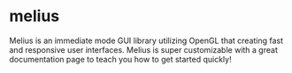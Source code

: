 # melius
 Melius is an immediate mode GUI library utilizing OpenGL that creating fast and responsive user interfaces. Melius is super customizable with a great documentation page to teach you how to get started quickly!
